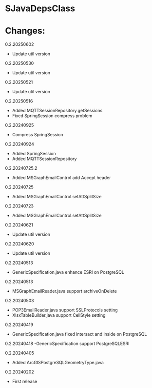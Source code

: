 # SJavaDepsClass

# Changes:
0.2.20250602
- Update util version

0.2.20250530
- Update util version

0.2.20250521
- Update util version

0.2.20250516
- Added MQTTSessionRepository.getSessions
- Fixed SpringSession compress problem

0.2.20240925
- Compress SpringSession

0.2.20240924
- Added SpringSession
- Added MQTTSessionRepository

0.2.20240725.2
- Added MSGraphEmailControl add Accept header

0.2.20240725
- Added MSGraphEmailControl.setAttSplitSize

0.2.20240723
- Added MSGraphEmailControl.setAttSplitSize

0.2.20240621
- Update util version

0.2.20240620
- Update util version

0.2.20240513
- GenericSpecification.java enhance ESRI on PostgreSQL

0.2.20240513
- MSGraphEmailReader.java support archiveOnDelete

0.2.20240503
- POP3EmailReader.java support SSLProtocols setting
- XlsxTableBuilder.java support CellStyle setting

0.2.20240419
- GenericSpecification.java fixed intersact and inside on PostgreSQL

0.2.20240418
-GenericSpecification support PostgreSQLESRI

0.2.20240405
- Added ArcGISPostgreSQLGeometryType.java

0.2.20240202
- First release